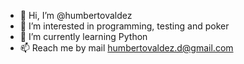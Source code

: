 - 👋 Hi, I’m @humbertovaldez
- 👀 I’m interested in programming, testing and poker
- 🌱 I’m currently learning Python
- 📫 Reach me by mail humbertovaldez.d@gmail.com

<!---
humbertovaldez/humbertovaldez is a ✨ special ✨ repository because its `README.md` (this file) appears on your GitHub profile.
You can click the Preview link to take a look at your changes.
--->
